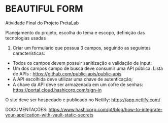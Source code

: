# BEAUTIFUL FORM
Atividade Final do Projeto PretaLab

Planejamento do projeto, escolha do tema e escopo, definição das tecnologias usadas

1. Criar um formulário que possua 3 campos, seguindo as seguintes características:

* Todos os campos devem possuir sanitização e validação de input;
* Um dos campos campo de busca deve consumir uma API pública. Lista de APIs : https://github.com/public-apis/public-apis
* A API escolhida deve utilizar uma chave de autenticação;
* A chave da API deve ser armazenada em um cofre de senhas: https://portal.cloud.hashicorp.com/sign-in

O site deve ser hospedado e publicado no Netlify: https://app.netlify.com/

DOCUMENTAÇÕES:
https://www.hashicorp.com/pt/blog/how-to-integrate-your-application-with-vault-static-secrets
